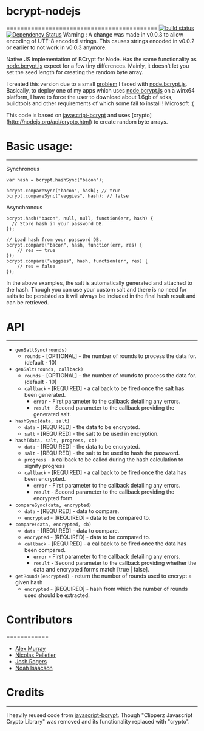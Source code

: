 # bcrypt-nodejs
===========================================
[![build status](https://secure.travis-ci.org/shaneGirish/bcrypt-nodejs)](http://travis-ci.org/shaneGirish/bcrypt-nodejs) [![Dependency Status](https://david-dm.org/shaneGirish/bcrypt-nodejs.png)](https://david-dm.org/shaneGirish/bcrypt-nodejs)
Warning : A change was made in v0.0.3 to allow encoding of UTF-8 encoded strings. This causes strings encoded in v0.0.2 or earlier to not work in v0.0.3 anymore.

Native JS implementation of BCrypt for Node.
Has the same functionality as [node.bcrypt.js] expect for a few tiny differences.
Mainly, it doesn't let you set the seed length for creating the random byte array.

I created this version due to a small [problem](https://github.com/ncb000gt/node.bcrypt.js/issues/102) I faced with [node.bcrypt.js].
Basically, to deploy one of my apps which uses [node.bcrypt.js] on a winx64 platform, I have to force the user to download about 1.6gb of sdks, buildtools and other requirements of which some fail to install ! Microsoft :(

This code is based on [javascript-bcrypt] and uses [crypto] (http://nodejs.org/api/crypto.html) to create random byte arrays.

# Basic usage:
-----------
Synchronous
```
var hash = bcrypt.hashSync("bacon");

bcrypt.compareSync("bacon", hash); // true
bcrypt.compareSync("veggies", hash); // false
```

Asynchronous
```
bcrypt.hash("bacon", null, null, function(err, hash) {
  // Store hash in your password DB.
});

// Load hash from your password DB.
bcrypt.compare("bacon", hash, function(err, res) {
    // res == true
});
bcrypt.compare("veggies", hash, function(err, res) {
    // res = false
});
```

In the above examples, the salt is automatically generated and attached to the hash.
Though you can use your custom salt and there is no need for salts to be persisted as it will always be included in the final hash result and can be retrieved.

# API
-------------------------
* `genSaltSync(rounds)`
  * `rounds` - [OPTIONAL] - the number of rounds to process the data for. (default - 10)
* `genSalt(rounds, callback)`
  * `rounds` - [OPTIONAL] - the number of rounds to process the data for. (default - 10)
  * `callback` - [REQUIRED] - a callback to be fired once the salt has been generated.
    * `error` - First parameter to the callback detailing any errors.
    * `result` - Second parameter to the callback providing the generated salt.
* `hashSync(data, salt)`
  * `data` - [REQUIRED] - the data to be encrypted.
  * `salt` - [REQUIRED] - the salt to be used in encryption.
* `hash(data, salt, progress, cb)`
  * `data` - [REQUIRED] - the data to be encrypted.
  * `salt` - [REQUIRED] - the salt to be used to hash the password.
  * `progress` - a callback to be called during the hash calculation to signify progress
  * `callback` - [REQUIRED] - a callback to be fired once the data has been encrypted.
    * `error` - First parameter to the callback detailing any errors.
    * `result` - Second parameter to the callback providing the encrypted form.
* `compareSync(data, encrypted)`
  * `data` - [REQUIRED] - data to compare.
  * `encrypted` - [REQUIRED] - data to be compared to.
* `compare(data, encrypted, cb)`
  * `data` - [REQUIRED] - data to compare.
  * `encrypted` - [REQUIRED] - data to be compared to.
  * `callback` - [REQUIRED] - a callback to be fired once the data has been compared.
    * `error` - First parameter to the callback detailing any errors.
    * `result` - Second parameter to the callback providing whether the data and encrypted forms match [true | false].
* `getRounds(encrypted)` - return the number of rounds used to encrypt a given hash
  * `encrypted` - [REQUIRED] - hash from which the number of rounds used should be extracted.

# Contributors
============

* [Alex Murray][alexmurray]
* [Nicolas Pelletier][NicolasPelletier]
* [Josh Rogers][geekymole]
* [Noah Isaacson][nisaacson]

# Credits
-------------------------
I heavily reused code from [javascript-bcrypt]. Though "Clipperz Javascript Crypto Library" was removed and its functionality replaced with "crypto".

[node.bcrypt.js]:https://github.com/ncb000gt/node.bcrypt.js.git
[javascript-bcrypt]:http://code.google.com/p/javascript-bcrypt/

[alexmurray]:https://github.com/alexmurray
[NicolasPelletier]:https://github.com/NicolasPelletier
[geekymole]:https://github.com/geekymole
[nisaacson]:https://github.com/nisaacson
